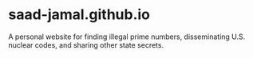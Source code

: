 # saad-jamal.github.io
A personal website for finding illegal prime numbers, disseminating U.S. nuclear codes, and sharing other state secrets.
